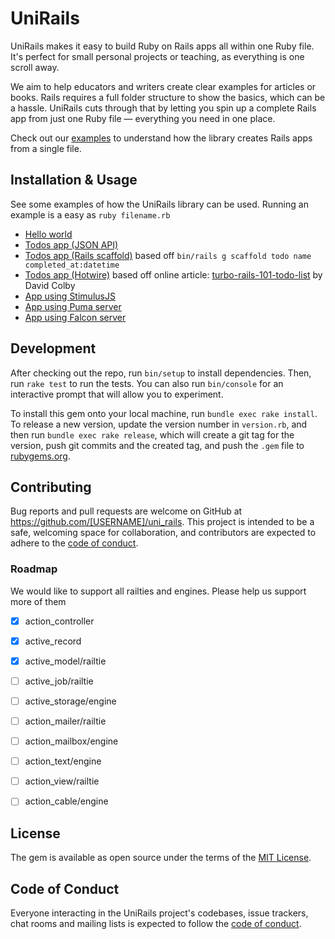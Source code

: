# UniRails

UniRails makes it easy to build Ruby on Rails apps all within one Ruby file. It's perfect for small personal projects or teaching, as everything is one scroll away.

We aim to help educators and writers create clear examples for articles or books. Rails requires a full folder structure to show the basics, which can be a hassle. UniRails cuts through that by letting you spin up a complete Rails app from just one Ruby file — everything you need in one place.

Check out our [examples](/examples) to understand how the library creates Rails apps from a single file.

## Installation & Usage

See some examples of how the UniRails library can be used. Running an example is a easy as `ruby filename.rb`

-  [Hello world](/examples/hello-world.rb)
-  [Todos app (JSON API)](/examples/todos-api.rb)
-  [Todos app (Rails scaffold)](/examples/todos-scaffold.rb) based off `bin/rails g scaffold todo name completed_at:datetime`
-  [Todos app (Hotwire)](/examples/todos-hotwire.rb) based off online article: [turbo-rails-101-todo-list](https://www.colby.so/posts/turbo-rails-101-todo-list) by David Colby
-  [App using StimulusJS](/examples/stimulus-app.rb) 
-  [App using Puma server](/examples/server-puma-app.rb) 
-  [App using Falcon server](/examples/server-falcon-app.rb)

## Development

After checking out the repo, run `bin/setup` to install dependencies. Then, run `rake test` to run the tests. You can also run `bin/console` for an interactive prompt that will allow you to experiment.

To install this gem onto your local machine, run `bundle exec rake install`. To release a new version, update the version number in `version.rb`, and then run `bundle exec rake release`, which will create a git tag for the version, push git commits and the created tag, and push the `.gem` file to [rubygems.org](https://rubygems.org).

## Contributing

Bug reports and pull requests are welcome on GitHub at https://github.com/[USERNAME]/uni_rails. This project is intended to be a safe, welcoming space for collaboration, and contributors are expected to adhere to the [code of conduct](https://github.com/[USERNAME]/uni_rails/blob/main/CODE_OF_CONDUCT.md).

### Roadmap

We would like to support all railties and engines. Please help us support more of them

- [X] action_controller
- [X] active_record
- [X] active_model/railtie
- [ ] active_job/railtie
- [ ] active_storage/engine
- [ ] action_mailer/railtie
- [ ] action_mailbox/engine
- [ ] action_text/engine
- [ ] action_view/railtie
- [ ] action_cable/engine


## License

The gem is available as open source under the terms of the [MIT License](https://opensource.org/licenses/MIT).

## Code of Conduct

Everyone interacting in the UniRails project's codebases, issue trackers, chat rooms and mailing lists is expected to follow the [code of conduct](https://github.com/[USERNAME]/uni_rails/blob/main/CODE_OF_CONDUCT.md).
